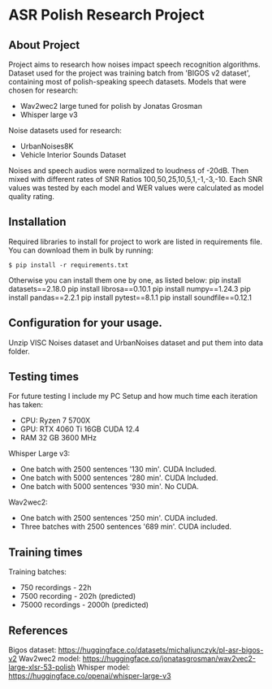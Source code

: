 # ASR Polish Research Project

## About Project

Project aims to research how noises impact speech recognition algorithms. Dataset used for the project was training batch from 'BIGOS v2 dataset', containing most of polish-speaking speech datasets. Models that were chosen for research:

- Wav2wec2 large tuned for polish by Jonatas Grosman
- Whisper large v3 

Noise datasets used for research:

- UrbanNoises8K
- Vehicle Interior Sounds Dataset 

Noises and speech audios were normalized to loudness of -20dB. Then mixed with different rates of SNR Ratios 100,50,25,10,5,1,-1,-3,-10. Each SNR values was tested by each model and WER values were calculated as model quality rating.


## Installation

Required libraries to install for project to work are listed in requirements file.
You can download them in bulk by running:

    $ pip install -r requirements.txt

Otherwise you can install them one by one, as listed below:
    pip install datasets==2.18.0
    pip install librosa==0.10.1
    pip install numpy==1.24.3
    pip install pandas==2.2.1
    pip install pytest==8.1.1
    pip install soundfile==0.12.1




 ## Configuration for your usage.
 Unzip VISC Noises dataset and UrbanNoises dataset and put them into data folder.



## Testing times

For future testing I include my PC Setup and how much time each iteration has taken:
- CPU: Ryzen 7 5700X
- GPU: RTX 4060 Ti 16GB CUDA 12.4
- RAM 32 GB 3600 MHz

Whisper Large v3:
- One batch with 2500 sentences '130 min'. CUDA Included.
- One batch with 5000 sentences '280 min'. CUDA Included.
- One batch with 5000 sentences '930 min'. No CUDA.

Wav2wec2:
- One batch with 2500 sentences '250 min'. CUDA included.
- Three batches with 2500 sentences '689 min'. CUDA included.

## Training times
Training batches:
- 750 recordings - 22h
- 7500 recording - 202h (predicted)
- 75000 recordings - 2000h (predicted)

## References
Bigos dataset: https://huggingface.co/datasets/michaljunczyk/pl-asr-bigos-v2
Wav2wec2 model: https://huggingface.co/jonatasgrosman/wav2vec2-large-xlsr-53-polish
Whisper model: https://huggingface.co/openai/whisper-large-v3